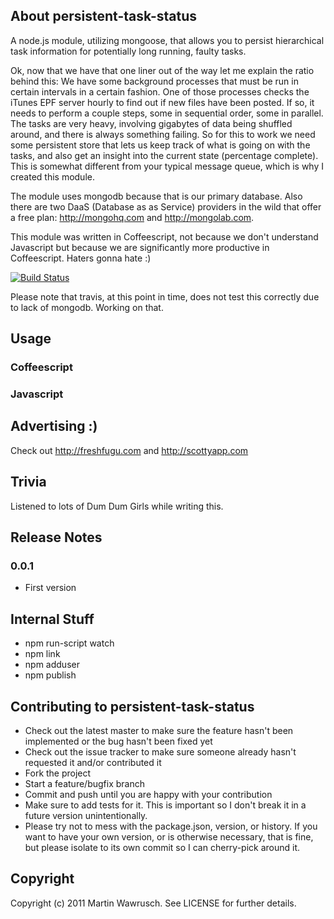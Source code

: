 ## About persistent-task-status

A node.js module, utilizing mongoose, that allows you to persist hierarchical task information for potentially long running, faulty tasks.

Ok, now that we have that one liner out of the way let me explain the ratio behind this: We have some background processes that must be run in certain intervals in a certain fashion. One of those processes checks the iTunes EPF server hourly to find out if new files have been posted. If so, it needs to perform a couple steps, some in sequential order, some in parallel. The tasks are very heavy, involving gigabytes of data being shuffled around, and there is always something failing. So for this to work we need some persistent store that lets us keep track of what is going on with the tasks, and also get an insight into the current state (percentage complete). This is somewhat different from your typical message queue, which is why I created this module.

The module uses mongodb because that is our primary database. Also there are two DaaS (Database as as Service) providers in the wild that offer a free plan: http://mongohq.com and http://mongolab.com.

This module was written in Coffeescript, not because we don't understand Javascript but because we are significantly more productive in Coffeescript. Haters gonna hate :)

[![Build Status](https://secure.travis-ci.org/freshfugu/persistent-task-status.png])](http://travis-ci.org/freshfugu/persistent-task-status)

Please note that travis, at this point in time, does not test this correctly due to lack of mongodb. Working on that.

## Usage


### Coffeescript

    
### Javascript


## Advertising :)

Check out http://freshfugu.com and http://scottyapp.com

## Trivia

Listened to lots of Dum Dum Girls while writing this.

## Release Notes

### 0.0.1
* First version

## Internal Stuff

* npm run-script watch
* npm link
* npm adduser
* npm publish

## Contributing to persistent-task-status
 
* Check out the latest master to make sure the feature hasn't been implemented or the bug hasn't been fixed yet
* Check out the issue tracker to make sure someone already hasn't requested it and/or contributed it
* Fork the project
* Start a feature/bugfix branch
* Commit and push until you are happy with your contribution
* Make sure to add tests for it. This is important so I don't break it in a future version unintentionally.
* Please try not to mess with the package.json, version, or history. If you want to have your own version, or is otherwise necessary, that is fine, but please isolate to its own commit so I can cherry-pick around it.

## Copyright

Copyright (c) 2011 Martin Wawrusch. See LICENSE for
further details.


